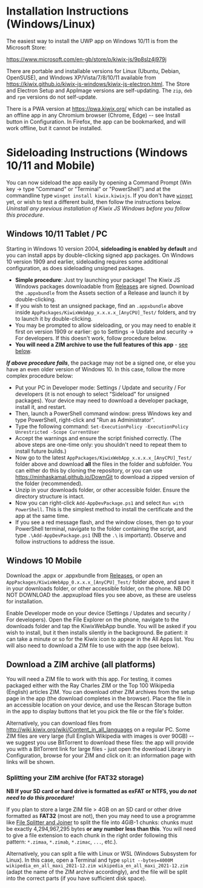 # Installation Instructions (Windows/Linux)

The easiest way to install the UWP app on Windows 10/11 is from the Microsoft Store:

https://www.microsoft.com/en-gb/store/p/kiwix-js/9p8slz4j979j

There are portable and installable versions for Linux (Ubuntu, Debian, OpenSUSE), and Windows XP/Vista/7/8/10/11 available from https://kiwix.github.io/kiwix-js-windows/kiwix-js-electron.html. The Store and Electron Setup and AppImage versions are self-updating. The `zip`, `deb` and `rpm` versions do not self-update.

There is a PWA version at https://pwa.kiwix.org/ which can be installed as an offline app in any Chromium browser (Chrome, Edge) -- see Install button in
Configuration. In Firefox, the app can be bookmarked, and will work offline, but it cannot be installed.

# Sideloading Instructions (Windows 10/11 and Mobile)

You can now sideload the app easily by opening a Command Prompt (Win key -> type "Command" or "Terminal" or "PowerShell") and at the commandline type
`winget install kiwix.kiwixjs`. If you don't have [`winget`](https://docs.microsoft.com/en-us/windows/package-manager/winget/) yet, or wish to test a
different build, then follow the instructions below. _Uninstall any previous installation of Kiwix JS Windows before you follow this procedure_.

## Windows 10/11 Tablet / PC

Starting in Windows 10 version 2004, **sideloading is enabled by default** and you can install apps by double-clicking signed app packages.
On Windows 10 version 1909 and earlier, sideloading requires some additional configuration, as does sideloading unsigned packages.

* **Simple procedure**: Just try launching your package! The Kiwix JS Windows packages downloadable from [Releases](https://github.com/kiwix/kiwix-js-windows/releases/) are signed. Download the `.appxbundle` from the Assets section of a Release and launch it by double-clicking.
* If you wish to test an unsigned package, find an `.appxbundle` above inside `AppPackages/KiwixWebApp_x.x.x.x_[AnyCPU]_Test/` folders, and try to launch it by double-clicking.
* You may be prompted to allow sideloading, or you may need to enable it first on version 1909 or earlier: go to Settings -> Update and security -> For developers. If this doesn't work, follow procedure below.
* **You will need a ZIM archive to use the full features of this app** - [see below](#download-a-zim-archive-all-platforms).

**_If above procedure fails_**, the package may not be a signed one, or else you have an even older version of Windows 10. In this case, follow the more complex procedure below:

* Put your PC in Developer mode: Settings / Update and security / For developers (it is not enough to select "Sideload" for unsigned packages). Your device may need to download a developer package, install it, and restart.
* Then, launch a PowerShell command window: press Windows key and type PowerShell, right-click and "Run as Administrator".
* Type the following command: `Set-ExecutionPolicy -ExecutionPolicy Unrestricted -Scope CurrentUser`
* Accept the warnings and ensure the script finished correctly. (The above steps are one-time only: you shouldn't need to repeat them to install future builds.)
* Now go to the latest `AppPackages/KiwixWebApp_x.x.x.x_[AnyCPU]_Test/` folder above and download **all** the files in the folder and subfolder. You can either do this by cloning the repository, or you can use https://minhaskamal.github.io/DownGit to download a zipped version of the folder (recommended).
* Unzip in your downloads folder, or other accessible folder. Ensure the directory structure is intact.
* Now you can right-click `Add-AppDevPackage.ps1` and select `Run with PowerShell`. This is the simplest method to install the certificate and the app at the same time.
* If you see a red message flash, and the window closes, then go to your PowerShell terminal, navigate to the folder containing the script, and type `.\Add-AppDevPackage.ps1` (NB the `.\` is important). Observe and follow instructions to address the issue.

## Windows 10 Mobile

Download the .appx or .appxbundle from [Releases](https://github.com/kiwix/kiwix-js-windows/releases), or open an `AppPackages/KiwixWebApp_0.x.x.x_[AnyCPU]_Test/` folder above, and save it in your downloads folder, or other accessible folder, on the phone. NB DO NOT DOWNLOAD the .appxupload files you see above, as these are useless for installation.

Enable Developer mode on your device (Settings / Updates and security / For developers). Open the File Explorer on the phone, navigate to the downloads folder and tap the KiwixWebApp bundle. You will be asked if you wish to install, but it then installs silently in the background. Be patient: it can take a minute or so for the Kiwix icon to appear in the All Apps list. You will also need to download a ZIM file to use with the app (see below).

## Download a ZIM archive (all platforms)

You will need a ZIM file to work with this app. For testing, it comes packaged either with the Ray Charles ZIM or the Top 100 Wikipedia (English) articles ZIM. You can download other ZIM archives from the setup page in the app (the download completes in the browser). Place the file in an accessible location on your device, and use the Rescan Storage button in the app to display buttons that let you pick the file or the file's folder.

Alternatively, you can download files from http://wiki.kiwix.org/wiki/Content_in_all_languages on a regular PC. Some ZIM files are very large (full English Wikipedia with images is over 90GB) -- we suggest you use BitTorrent to download these files: the app will provide you with a BitTorrent link for large files - just open the download Library in Configuration, browse for your ZIM and click on it: an information page with links will be shown.

### Splitting your ZIM archive (for FAT32 storage)

**NB If your SD card or hard drive is formatted as exFAT or NTFS, you *do not need to do this procedure!***

If you plan to store a large ZIM file > 4GB on an SD card or other drive formatted as **FAT32** (most are not), then you may need to use a programme like
[File Splitter and Joiner](http://www.fastfilejoiner.com/) to split the file into 4GiB-1 chunks: chunks must be exactly 4,294,967,295 bytes **or any number less than this**. You will need to give a file extension to each chunk in the right order following this pattern: `*.zimaa`, `*.zimab`, `*.zimac`, `...`, etc.).

Alternatively, you can split a file with Linux or WSL (Windows Subsystem for Linux). In this case, open a Terminal and type
`split --bytes=4000M wikipedia_en_all_maxi_2021-12.zim wikipedia_en_all_maxi_2021-12.zim` (adapt the name of the ZIM archive accordingly),
and the file will be split into the correct parts (if you have sufficient disk space).
